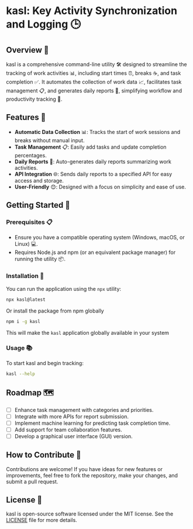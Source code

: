 
# kasl: Key Activity Synchronization and Logging 🕒

## Overview 📖

kasl is a comprehensive command-line utility 🛠️ designed to streamline the tracking of work activities 📊, including start times ⏰, breaks ☕, and task completion ✅. It automates the collection of work data 📈, facilitates task management 📋, and generates daily reports 📝, simplifying workflow and productivity tracking 🚀.

## Features 🌟

- **Automatic Data Collection** 📊: Tracks the start of work sessions and breaks without manual input.
- **Task Management** 📋: Easily add tasks and update completion percentages.
- **Daily Reports** 📝: Auto-generates daily reports summarizing work activities.
- **API Integration** 🌐: Sends daily reports to a specified API for easy access and storage.
- **User-Friendly** 😊: Designed with a focus on simplicity and ease of use.

## Getting Started 🚀

### Prerequisites 📋

- Ensure you have a compatible operating system (Windows, macOS, or Linux) 💻.
- Requires Node.js and npm (or an equivalent package manager) for running the utility 📦.

### Installation 🔧

You can run the application using the `npx` utility:

```bash
npx kasl@latest
```

Or install the package from npm globally

```bash
npm i -g kasl
```

This will make the `kasl` application globally available in your system

### Usage 📚

To start kasl and begin tracking:
```bash
kasl --help
```

## Roadmap 🗺️

- [ ] Enhance task management with categories and priorities.
- [ ] Integrate with more APIs for report submission.
- [ ] Implement machine learning for predicting task completion time.
- [ ] Add support for team collaboration features.
- [ ] Develop a graphical user interface (GUI) version.

## How to Contribute 🤝

Contributions are welcome! If you have ideas for new features or improvements, feel free to fork the repository, make your changes, and submit a pull request.

## License 📄

kasl is open-source software licensed under the MIT license. See the [LICENSE](LICENSE) file for more details.